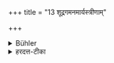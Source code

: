+++
title = "13 शूद्रगमनमार्यस्त्रीणाम्"

+++

<details><summary>Bühler</summary>

13. (These are) the cohabitation of Aryan women with Śūdras,
</details>

<details><summary>हरदत्त-टीका</summary>

## सूत्रम्
शूद्रगमनमार्यस्त्रीणाम् ॥ १३ ॥  
### टिप्पनी
त्रैवर्णिकस्त्रीणां शूद्रगमनमशुचिकरम् ॥ १३ ॥
</details>
